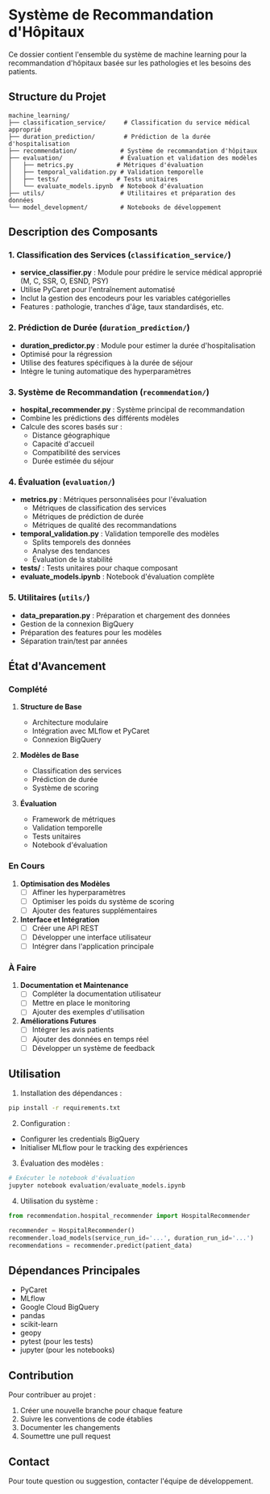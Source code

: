 # Système de Recommandation d'Hôpitaux

Ce dossier contient l'ensemble du système de machine learning pour la recommandation d'hôpitaux basée sur les pathologies et les besoins des patients.

## Structure du Projet

```
machine_learning/
├── classification_service/     # Classification du service médical approprié
├── duration_prediction/        # Prédiction de la durée d'hospitalisation
├── recommendation/            # Système de recommandation d'hôpitaux
├── evaluation/                # Évaluation et validation des modèles
│   ├── metrics.py            # Métriques d'évaluation
│   ├── temporal_validation.py # Validation temporelle
│   ├── tests/                # Tests unitaires
│   └── evaluate_models.ipynb  # Notebook d'évaluation
├── utils/                     # Utilitaires et préparation des données
└── model_development/         # Notebooks de développement
```

## Description des Composants

### 1. Classification des Services (`classification_service/`)
- **service_classifier.py** : Module pour prédire le service médical approprié (M, C, SSR, O, ESND, PSY)
- Utilise PyCaret pour l'entraînement automatisé
- Inclut la gestion des encodeurs pour les variables catégorielles
- Features : pathologie, tranches d'âge, taux standardisés, etc.

### 2. Prédiction de Durée (`duration_prediction/`)
- **duration_predictor.py** : Module pour estimer la durée d'hospitalisation
- Optimisé pour la régression
- Utilise des features spécifiques à la durée de séjour
- Intègre le tuning automatique des hyperparamètres

### 3. Système de Recommandation (`recommendation/`)
- **hospital_recommender.py** : Système principal de recommandation
- Combine les prédictions des différents modèles
- Calcule des scores basés sur :
  - Distance géographique
  - Capacité d'accueil
  - Compatibilité des services
  - Durée estimée du séjour

### 4. Évaluation (`evaluation/`)
- **metrics.py** : Métriques personnalisées pour l'évaluation
  - Métriques de classification des services
  - Métriques de prédiction de durée
  - Métriques de qualité des recommandations
- **temporal_validation.py** : Validation temporelle des modèles
  - Splits temporels des données
  - Analyse des tendances
  - Évaluation de la stabilité
- **tests/** : Tests unitaires pour chaque composant
- **evaluate_models.ipynb** : Notebook d'évaluation complète

### 5. Utilitaires (`utils/`)
- **data_preparation.py** : Préparation et chargement des données
- Gestion de la connexion BigQuery
- Préparation des features pour les modèles
- Séparation train/test par années

## État d'Avancement

### Complété 
1. **Structure de Base**
   - Architecture modulaire
   - Intégration avec MLflow et PyCaret
   - Connexion BigQuery

2. **Modèles de Base**
   - Classification des services
   - Prédiction de durée
   - Système de scoring

3. **Évaluation**
   - Framework de métriques
   - Validation temporelle
   - Tests unitaires
   - Notebook d'évaluation

### En Cours 
1. **Optimisation des Modèles**
   - [ ] Affiner les hyperparamètres
   - [ ] Optimiser les poids du système de scoring
   - [ ] Ajouter des features supplémentaires

2. **Interface et Intégration**
   - [ ] Créer une API REST
   - [ ] Développer une interface utilisateur
   - [ ] Intégrer dans l'application principale

### À Faire 
1. **Documentation et Maintenance**
   - [ ] Compléter la documentation utilisateur
   - [ ] Mettre en place le monitoring
   - [ ] Ajouter des exemples d'utilisation

2. **Améliorations Futures**
   - [ ] Intégrer les avis patients
   - [ ] Ajouter des données en temps réel
   - [ ] Développer un système de feedback

## Utilisation

1. Installation des dépendances :
```bash
pip install -r requirements.txt
```

2. Configuration :
- Configurer les credentials BigQuery
- Initialiser MLflow pour le tracking des expériences

3. Évaluation des modèles :
```python
# Exécuter le notebook d'évaluation
jupyter notebook evaluation/evaluate_models.ipynb
```

4. Utilisation du système :
```python
from recommendation.hospital_recommender import HospitalRecommender

recommender = HospitalRecommender()
recommender.load_models(service_run_id='...', duration_run_id='...')
recommendations = recommender.predict(patient_data)
```

## Dépendances Principales

- PyCaret
- MLflow
- Google Cloud BigQuery
- pandas
- scikit-learn
- geopy
- pytest (pour les tests)
- jupyter (pour les notebooks)

## Contribution

Pour contribuer au projet :
1. Créer une nouvelle branche pour chaque feature
2. Suivre les conventions de code établies
3. Documenter les changements
4. Soumettre une pull request

## Contact

Pour toute question ou suggestion, contacter l'équipe de développement.
